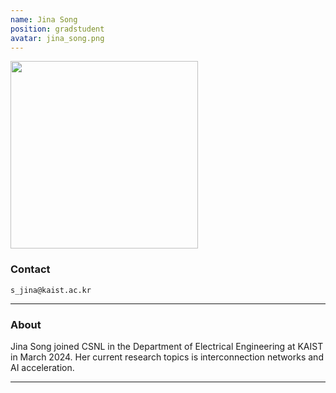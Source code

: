 ```yaml
---
name: Jina Song
position: gradstudent
avatar: jina_song.png
---
```

<img width="300" src="{{site.baseurl}}/images/people/{{page.avatar}}" data-action="zoom">


### Contact

<i class="fa fa-envelope-o"></i>`s_jina@kaist.ac.kr`<br>

<hr>

### About

Jina Song joined CSNL in the Department of Electrical Engineering at KAIST in March 2024. Her current research topics is interconnection networks and AI acceleration.
<hr>